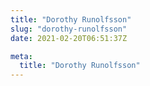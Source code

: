 ```yaml
---
title: "Dorothy Runolfsson"
slug: "dorothy-runolfsson"
date: 2021-02-20T06:51:37Z

meta:
  title: "Dorothy Runolfsson"
---
```


